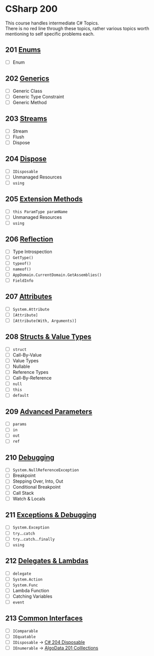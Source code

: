 # CSharp 200
This course handles intermediate C# Topics.\
There is no red line through these topics, rather various topics worth mentioning to self specific problems each.

## 201 [Enums](./csharp-201-enums/)
- [ ] Enum

## 202 [Generics](./csharp-202-generics/)
- [ ] Generic Class
- [ ] Generic Type Constraint
- [ ] Generic Method

## 203 [Streams](./csharp-203-streams/)
- [ ] Stream
- [ ] Flush
- [ ] Dispose

## 204 [Dispose](./csharp-204-dispose/)
- [ ] `IDisposable`
- [ ] Unmanaged Resources
- [ ] `using`

## 205 [Extension Methods](./csharp-205-extension-methods/)
- [ ] `this ParamType paramName`
- [ ] Unmanaged Resources
- [ ] `using`

## 206 [Reflection](./csharp-206-reflection/)
- [ ] Type Introspection
- [ ] `GetType()`
- [ ] `typeof()`
- [ ] `nameof()`
- [ ] `AppDomain.CurrentDomain.GetAssemblies()`
- [ ] `FieldInfo`

## 207 [Attributes](./csharp-207-attributes/)
- [ ] `System.Attribute`
- [ ] `[Attribute]`
- [ ] `[Attribute(With, Arguments)]`

## 208 [Structs & Value Types](./csharp-207-attributes/)
- [ ] `struct`
- [ ] Call-By-Value
- [ ] Value Types
- [ ] Nullable
- [ ] Reference Types
- [ ] Call-By-Reference
- [ ] `null`
- [ ] `this`
- [ ] `default`

## 209 [Advanced Parameters](./csharp-209-advanced-parameters/)
- [ ] `params`
- [ ] `in`
- [ ] `out`
- [ ] `ref`

## 210 [Debugging](./csharp-210-debugging/)
- [ ] `System.NullReferenceException`
- [ ] Breakpoint
- [ ] Stepping Over, Into, Out
- [ ] Conditional Breakpoint
- [ ] Call Stack
- [ ] Watch & Locals

## 211 [Exceptions & Debugging](./csharp-210-exceptions-debugging/)
- [ ] `System.Exception`
- [ ] `try`...`catch`
- [ ] `try`...`catch`...`finally`
- [ ] `using`

## 212 [Delegates & Lambdas](./csharp-211-delegates-lambda/)
- [ ] `delegate`
- [ ] `System.Action`
- [ ] `System.Func`
- [ ] Lambda Function
- [ ] Catching Variables
- [ ] `event`

## 213 [Common Interfaces](./csharp-212-common-interfaces/)
- [ ] `IComparable`
- [ ] `IEquatable`
- [ ] `IDisposable` -> [C# 204 Disposable](./csharp-204-dispose/)
- [ ] `IEnumerable` -> [AlgoData 201 Colllections](https://github.com/marczaku/algodata-200/tree/main/algodata-201-collections)